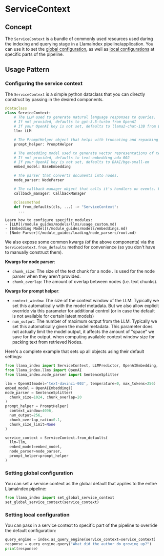 # ServiceContext

## Concept

The `ServiceContext` is a bundle of commonly used resources used during the indexing and querying stage in a LlamaIndex pipeline/application.
You can use it to set the [global configuration](#setting-global-configuration), as well as [local configurations](#setting-local-configuration) at specific parts of the pipeline.

## Usage Pattern

### Configuring the service context

The `ServiceContext` is a simple python dataclass that you can directly construct by passing in the desired components.

```python
@dataclass
class ServiceContext:
    # The LLM used to generate natural language responses to queries.
    # If not provided, defaults to gpt-3.5-turbo from OpenAI
    # If your OpenAI key is not set, defaults to llama2-chat-13B from Llama.cpp
    llm: LLM

    # The PromptHelper object that helps with truncating and repacking text chunks to fit in the LLM's context window.
    prompt_helper: PromptHelper

    # The embedding model used to generate vector representations of text.
    # If not provided, defaults to text-embedding-ada-002
    # If your OpenAI key is not set, defaults to BAAI/bge-small-en
    embed_model: BaseEmbedding

    # The parser that converts documents into nodes.
    node_parser: NodeParser

    # The callback manager object that calls it's handlers on events. Provides basic logging and tracing capabilities.
    callback_manager: CallbackManager

    @classmethod
    def from_defaults(cls, ...) -> "ServiceContext":
      ...
```

```{tip}
Learn how to configure specific modules:
- [LLM](/module_guides/models/llms/usage_custom.md)
- [Embedding Model](/module_guides/models/embeddings.md)
- [Node Parser](/module_guides/loading/node_parsers/root.md)
```

We also expose some common kwargs (of the above components) via the `ServiceContext.from_defaults` method
for convenience (so you don't have to manually construct them).

**Kwargs for node parser**:

- `chunk_size`: The size of the text chunk for a node . Is used for the node parser when they aren't provided.
- `chunk_overlap`: The amount of overlap between nodes (i.e. text chunks).

**Kwargs for prompt helper**:

- `context_window`: The size of the context window of the LLM. Typically we set this
  automatically with the model metadata. But we also allow explicit override via this parameter
  for additional control (or in case the default is not available for certain latest
  models)
- `num_output`: The number of maximum output from the LLM. Typically we set this
  automatically given the model metadata. This parameter does not actually limit the model
  output, it affects the amount of "space" we save for the output, when computing
  available context window size for packing text from retrieved Nodes.

Here's a complete example that sets up all objects using their default settings:

```python
from llama_index import ServiceContext, LLMPredictor, OpenAIEmbedding, PromptHelper
from llama_index.llms import OpenAI
from llama_index.node_parser import SentenceSplitter

llm = OpenAI(model='text-davinci-003', temperature=0, max_tokens=256)
embed_model = OpenAIEmbedding()
node_parser = SentenceSplitter(
  chunk_size=1024, chunk_overlap=20
)
prompt_helper = PromptHelper(
  context_window=4096,
  num_output=256,
  chunk_overlap_ratio=0.1,
  chunk_size_limit=None
)

service_context = ServiceContext.from_defaults(
  llm=llm,
  embed_model=embed_model,
  node_parser=node_parser,
  prompt_helper=prompt_helper
)
```

### Setting global configuration

You can set a service context as the global default that applies to the entire LlamaIndex pipeline:

```python
from llama_index import set_global_service_context
set_global_service_context(service_context)
```

### Setting local configuration

You can pass in a service context to specific part of the pipeline to override the default configuration:

```python
query_engine = index.as_query_engine(service_context=service_context)
response = query_engine.query("What did the author do growing up?")
print(response)
```
